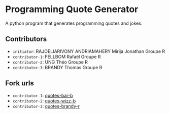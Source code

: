 # Programming Quote Generator

A python program that generates programming quotes and jokes.

## Contributors
- `initiator`: RAJOELIARIVONY ANDRIAMAHERY Mirija Jonathan Groupe R
- `contributor-1`: FELLBOM Rafaël Groupe R
- `contributor-2`: UNG Théo Groupe R
- `contributor-3`: BRANDY Thomas Groupe R

## Fork urls
- `contributor-1`: [quotes-bar-b](url-1)
- `contributor-2`: [quotes-wizz-b](url-2)
- `contributor-3`: [quotes-brandy-r](https://github.com/L7KS/quotes-brandy-r.git)
